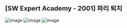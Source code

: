## [SW Expert Academy - 2001] 파리 퇴치

![image](https://user-images.githubusercontent.com/22045163/106764102-d295ad80-667a-11eb-8c5e-cc8b62117da7.png)
![image](https://user-images.githubusercontent.com/22045163/106764161-df1a0600-667a-11eb-928f-9efe57d0e70e.png)
![image](https://user-images.githubusercontent.com/22045163/106764270-fb1da780-667a-11eb-85cd-a84058cb76cf.png)
